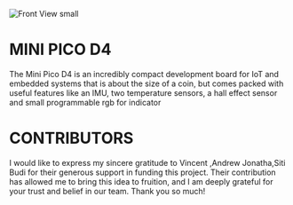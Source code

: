![Front View small](https://user-images.githubusercontent.com/68147207/211164108-b15e1230-d9ff-429e-ad6b-fc61aa2d980e.jpg)
# MINI PICO D4
The Mini Pico D4 is an incredibly compact development board for IoT and embedded systems that is about the size of a coin, but comes packed with useful features like an IMU, two temperature sensors, a hall effect sensor and small programmable rgb for indicator 
# CONTRIBUTORS
I would like to express my sincere gratitude to Vincent ,Andrew Jonatha,Siti Budi for their generous support in funding this project. Their contribution has allowed me to bring this  idea to fruition, and I am deeply grateful for your trust and belief in our team. Thank you so much!
